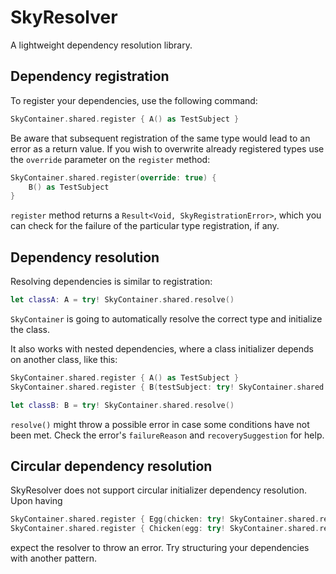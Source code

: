 # SkyResolver
A lightweight dependency resolution library.

## Dependency registration
To register your dependencies, use the following command:
``` swift
SkyContainer.shared.register { A() as TestSubject }
```

Be aware that subsequent registration of the same type would lead to an error as a return value. If you wish to overwrite already registered types use the `override` parameter on the `register` method:
``` swift
SkyContainer.shared.register(override: true) {
    B() as TestSubject
}
```

`register` method returns a `Result<Void, SkyRegistrationError>`, which you can check for the failure of the particular type registration, if any.

## Dependency resolution
Resolving dependencies is similar to registration:
``` swift
let classA: A = try! SkyContainer.shared.resolve()
```

`SkyContainer` is going to automatically resolve the correct type and initialize the class.

It also works with nested dependencies, where a class initializer depends on another class, like this:
``` swift
SkyContainer.shared.register { A() as TestSubject }
SkyContainer.shared.register { B(testSubject: try! SkyContainer.shared.resolve()) }

let classB: B = try! SkyContainer.shared.resolve()
```

`resolve()` might throw a possible error in case some conditions have not been met. Check the error's `failureReason` and `recoverySuggestion` for help.

## Circular dependency resolution
SkyResolver does not support circular initializer dependency resolution. Upon having 
``` swift
SkyContainer.shared.register { Egg(chicken: try! SkyContainer.shared.resolve()) }
SkyContainer.shared.register { Chicken(egg: try! SkyContainer.shared.resolve()) }
```
expect the resolver to throw an error. Try structuring your dependencies with another pattern.
